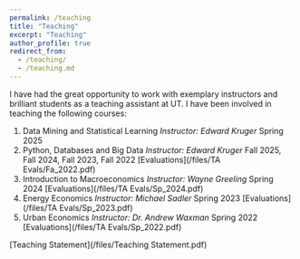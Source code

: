 ```yaml
---
permalink: /teaching
title: "Teaching"
excerpt: "Teaching"
author_profile: true
redirect_from: 
  - /teaching/
  - /teaching.md
---
```


I have had the great opportunity to work with exemplary instructors and brilliant students as a teaching assistant at UT. I have been involved in teaching the following courses: 
1. Data Mining and Statistical Learning *Instructor: Edward Kruger* Spring 2025 
2. Python, Databases and Big Data *Instructor: Edward Kruger* Fall 2025, Fall 2024, Fall 2023, Fall 2022 [Evaluations](/files/TA Evals/Fa_2022.pdf)
3. Introduction to Macroeconomics *Instructor: Wayne Greeling* Spring 2024 [Evaluations](/files/TA Evals/Sp_2024.pdf) 
4. Energy Economics *Instructor: Michael Sadler*  Spring 2023 [Evaluations](/files/TA Evals/Sp_2023.pdf)
5. Urban Economics *Instructor: Dr. Andrew Waxman* Spring 2022 [Evaluations](/files/TA Evals/Sp_2022.pdf)

[Teaching Statement](/files/Teaching Statement.pdf)